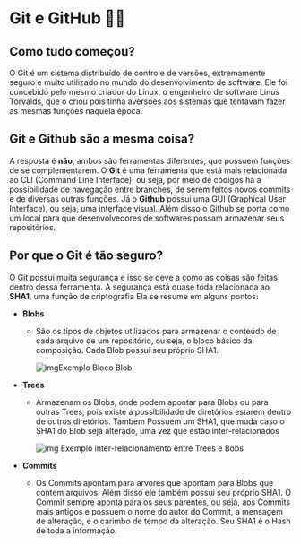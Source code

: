 # Git e GitHub 👨‍💻



## Como tudo começou?



O Git é um sistema distribuído de controle de versões, extremamente seguro e muito utilizado no mundo do desenvolvimento de software. Ele foi concebido pelo mesmo criador do Linux, o engenheiro de software Linus Torvalds, que o criou pois tinha aversões aos sistemas que tentavam fazer as mesmas funções naquela época. 



## Git e Github são a mesma coisa?



A resposta é **não**, ambos são ferramentas diferentes, que possuem funções de se complementarem. O **Git** é uma ferramenta que está mais relacionada ao CLI (Command Line Interface), ou seja, por meio de códigos há a possibilidade de navegação entre branches, de serem feitos novos commits e de diversas outras funções. Já o **Github** possui uma GUI (Graphical User Interface), ou seja, uma interface visual. Além disso o Github se porta como um local para que desenvolvedores de softwares possam armazenar seus repositórios. 



## Por que o Git é tão seguro?



O Git possui muita segurança e isso se deve a como as coisas são feitas dentro dessa ferramenta. A segurança está quase toda relacionada ao **SHA1**, uma função de criptografia Ela se resume em alguns pontos:

+ **Blobs**

  - São os tipos de objetos utilizados para armazenar o conteúdo de cada arquivo de um repositório, ou seja, o bloco básico da composição. Cada Blob possui seu próprio SHA1.

    ![img](https://lh6.googleusercontent.com/ozNMHb3B1G2NqctyF7pY4jRthcR9i8ye6ye-6lQ6aigt6TjmC3QXC_qm12XQwMCsHjRXFFZ5VultD_XY5tohV29N_myTkgBPJl08snlerwDNJ1IrsoyQ5Qw8x2D0rqzwXYdHMIS5YRkAHX1d2B1Y4B46wKHyo4OxRF5mUqGMWHHA0TkSsDYg00ISvw)Exemplo Bloco Blob

+ **Trees**

  - Armazenam os Blobs, onde podem apontar para Blobs ou para outras Trees, pois existe a possibilidade de diretórios estarem dentro de outros diretórios. Tambem Possuem um SHA1, que muda caso o SHA1 do Blob sejá alterado, uma vez que estão inter-relacionados

    ![img](https://lh5.googleusercontent.com/gyDGR_gIIKtFPprEwV8No42vwGK3uRYsldWylVngTYib4h_OvJ97QaalC2K46eSrvXTvYE4DXBgYKDmZXmt240LNi7llgIAWPjC_GzC8AUMby3-Kwe1mY9dlhZ7JPk8CctoLZC43M64jk_bLo_ikpkGDKo5jkDENjXT3h5qw3sa8B5WEI8fUr126_g) Exemplo inter-relacionamento entre Trees e Bobs

+ **Commits**

  - Os Commits apontam para arvores que apontam para Blobs que contem arquivos. Além disso ele também possui seu próprio SHA1. O Commit sempre aponta para os seus parentes, ou seja, aos Commits mais antigos e possuem o nome do autor do Commit, a mensagem de alteração, e o carimbo de tempo da alteração. Seu SHA1 é o Hash de toda a informação.

